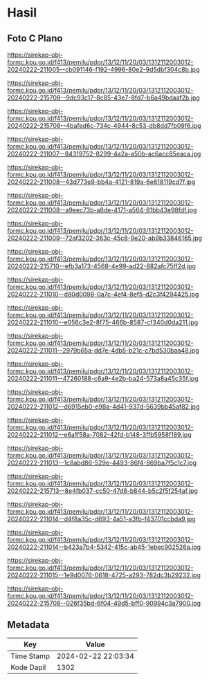 # Hasil

## Foto C Plano

https://sirekap-obj-formc.kpu.go.id/f413/pemilu/pdpr/13/12/11/20/03/1312112003012-20240222-211005--cb091146-f192-4996-80e2-9d5dbf304c8b.jpg

https://sirekap-obj-formc.kpu.go.id/f413/pemilu/pdpr/13/12/11/20/03/1312112003012-20240222-215708--9dc93c17-8c85-43e7-8fd7-b6a49bdaaf2b.jpg

https://sirekap-obj-formc.kpu.go.id/f413/pemilu/pdpr/13/12/11/20/03/1312112003012-20240222-215709--4bafed6c-734c-4944-8c53-db8dd7fb09f6.jpg

https://sirekap-obj-formc.kpu.go.id/f413/pemilu/pdpr/13/12/11/20/03/1312112003012-20240222-211007--84319752-8299-4a2a-a50b-ac6acc85eaca.jpg

https://sirekap-obj-formc.kpu.go.id/f413/pemilu/pdpr/13/12/11/20/03/1312112003012-20240222-211008--43d773e9-bb4a-4121-819a-6e618119cd7f.jpg

https://sirekap-obj-formc.kpu.go.id/f413/pemilu/pdpr/13/12/11/20/03/1312112003012-20240222-211008--a9eec73b-a8de-4171-a564-81bb43e98fdf.jpg

https://sirekap-obj-formc.kpu.go.id/f413/pemilu/pdpr/13/12/11/20/03/1312112003012-20240222-211009--72af3202-363c-45c8-9e20-ab9b33846165.jpg

https://sirekap-obj-formc.kpu.go.id/f413/pemilu/pdpr/13/12/11/20/03/1312112003012-20240222-215710--efb3a173-4568-4e99-ad22-882afc75ff2d.jpg

https://sirekap-obj-formc.kpu.go.id/f413/pemilu/pdpr/13/12/11/20/03/1312112003012-20240222-211010--d80d0098-0a7c-4ef4-8ef5-d2c3f4294425.jpg

https://sirekap-obj-formc.kpu.go.id/f413/pemilu/pdpr/13/12/11/20/03/1312112003012-20240222-211010--e056c3e2-8f75-466b-8587-cf340d0da211.jpg

https://sirekap-obj-formc.kpu.go.id/f413/pemilu/pdpr/13/12/11/20/03/1312112003012-20240222-211011--2979b65a-dd7e-4db5-b21c-c7bd530baa48.jpg

https://sirekap-obj-formc.kpu.go.id/f413/pemilu/pdpr/13/12/11/20/03/1312112003012-20240222-211011--47260188-c6a9-4e2b-ba24-573a8a45c35f.jpg

https://sirekap-obj-formc.kpu.go.id/f413/pemilu/pdpr/13/12/11/20/03/1312112003012-20240222-211012--d6915eb0-e98a-4d41-937d-5639bb45af82.jpg

https://sirekap-obj-formc.kpu.go.id/f413/pemilu/pdpr/13/12/11/20/03/1312112003012-20240222-211012--e6a1f58a-7082-42fd-b148-3ffb5958f189.jpg

https://sirekap-obj-formc.kpu.go.id/f413/pemilu/pdpr/13/12/11/20/03/1312112003012-20240222-211013--1c8abd86-529e-4493-86f4-869ba7f5c1c7.jpg

https://sirekap-obj-formc.kpu.go.id/f413/pemilu/pdpr/13/12/11/20/03/1312112003012-20240222-215713--8e4fb037-cc50-47d8-b844-b5c2f5f254af.jpg

https://sirekap-obj-formc.kpu.go.id/f413/pemilu/pdpr/13/12/11/20/03/1312112003012-20240222-211014--d4f8a35c-d693-4a51-a3fb-f43701ccbda9.jpg

https://sirekap-obj-formc.kpu.go.id/f413/pemilu/pdpr/13/12/11/20/03/1312112003012-20240222-211014--b423a7b4-5342-415c-ab45-1ebec902526a.jpg

https://sirekap-obj-formc.kpu.go.id/f413/pemilu/pdpr/13/12/11/20/03/1312112003012-20240222-211015--1e9d0076-0618-4725-a293-782dc3b29232.jpg

https://sirekap-obj-formc.kpu.go.id/f413/pemilu/pdpr/13/12/11/20/03/1312112003012-20240222-215708--026f35bd-6f04-49d5-bff0-90994c3a7900.jpg


## Metadata

| Key        | Value               |
| ---------- | ------------------- |
| Time Stamp | 2024-02-22 22:03:34 |
| Kode Dapil | 1302                |



